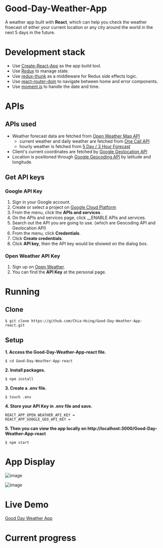 # Good-Day-Weather-App

A weather app built with __React__, which can help you check the weather froecast of either your current location or any city around the world in the next 5 days in the future. 

# Development stack
- Use [Create-React-App](https://create-react-app.dev/) as the app build tool.
- Use [Redux](https://redux.js.org/) to manage state.
- Use [redux-thunk](https://github.com/reduxjs/redux-thunk) as a middleware for Redux side effects logic.
- Use [react-router-dom](https://github.com/ReactTraining/react-router/tree/master/packages/react-router-dom) to navigate between home and error components.
- Use [moment.js](https://momentjs.com/) to handle the date and time.

# APIs

## APIs used
  - Weather forecast data are fetched from [Open Weather Map API](https://openweathermap.org/api)
    - current weather and daily weather are fetched from [One Call API](https://openweathermap.org/api/one-call-api)
    - hourly weather is fetched from [5 Day / 3 Hour Forecast](https://openweathermap.org/forecast5)
  - Client's current coordinates are fetched by [Google Geolocation API](https://developers.google.com/maps/documentation/geolocation/overview)
  - Location is positioned through [Google Geocoding API](https://developers.google.com/maps/documentation/geocoding/overview) by latitude and longitude.
## Get API keys
  ### Google API Key
  1. Sign in your Google account.
  2. Create or select a project on [Google Cloud Platform](https://console.developers.google.com/)
  3. From the menu, click the __APIs and services__ .
  4. On the APIs and services page, click __ENABLE APIs and services.
  5. Search out the API you are going to use. (which are Geocoding API and Geolocation API)
  6. From the menu, click __Credentials__.
  7. Click __Create credentials__.
  8. Click __API key__, then the API key would be showed on the dialog box.
  ### Open Weather API Key
  1. Sign up on [Open Weather](https://home.openweathermap.org/).
  2. You can find the __API Key__ at the personal page.

# Running
## Clone
```
$ git clone https://github.com/Chia-Hsing/Good-Day-Weather-App-react.git
```
  
## Setup
**1. Access the Good-Day-Weather-App-react file.**
```
$ cd Good-Day-Weather-App-react
```
**2. Install packages.**
```
$ npm install
```
**3. Create a .env file.**
```
$ touch .env
```
**4. Store your API Key in .env file and save.**
```
REACT_APP_OPEN_WEATHER_API_KEY = 
REACT_APP_GOOGLE_GEO_API_KEY = 
```
**5. Then you can view the app locally on http://localhost:3000/Good-Day-Weather-App-react**
```
$ npm start
```
# App Display

![image](https://github.com/Chia-Hsing/Good-Day-Weather-App-react/blob/master/src/img/1.png)

![image](https://github.com/Chia-Hsing/Good-Day-Weather-App-react/blob/master/src/img/2.png)

# Live Demo

[Good Day Weather App](https://chia-hsing.github.io/Good-Day-Weather-App-react/)

# Current progress
